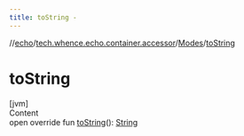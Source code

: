 ```yaml
---
title: toString -
---
```

//[echo](../../index.md)/[tech.whence.echo.container.accessor](../index.md)/[Modes](index.md)/[toString](to-string.md)



# toString  
[jvm]  
Content  
open override fun [toString](to-string.md)(): [String](https://kotlinlang.org/api/latest/jvm/stdlib/kotlin/-string/index.html)  



